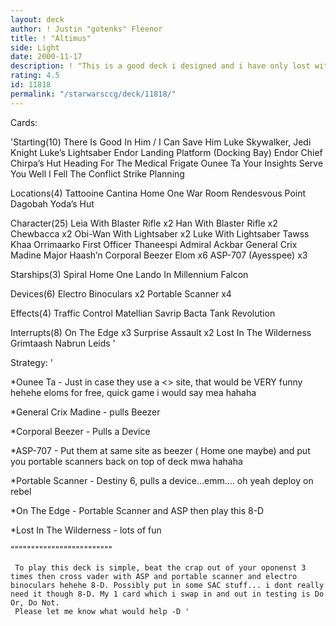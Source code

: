 ```yaml
---
layout: deck
author: ! Justin "gotenks" Fleenor
title: ! "Altimus"
side: Light
date: 2000-11-17
description: ! "This is a good deck i designed and i have only lost with once, i have modified it a bit once again :D, Cross vader in a hurry hehehe"
rating: 4.5
id: 11818
permalink: "/starwarsccg/deck/11818/"
---
```

Cards: 

'Starting(10)
There Is Good In Him / I Can Save Him
Luke Skywalker, Jedi Knight
Luke’s Lightsaber
Endor Landing Platform (Docking Bay)
Endor Chief Chirpa’s Hut
Heading For The Medical Frigate
Ounee Ta
Your Insights Serve You Well
I Fell The Conflict
Strike Planning

Locations(4)
Tattooine Cantina
Home One War Room
Rendesvous Point
Dagobah Yoda’s Hut

Character(25)
Leia With Blaster Rifle x2
Han With Blaster Rifle x2
Chewbacca x2
Obi-Wan With Lightsaber x2
Luke With Lightsaber
Tawss Khaa
Orrimaarko
First Officer Thaneespi
Admiral Ackbar
General Crix Madine
Major Haash’n
Corporal Beezer
Elom x6
ASP-707 (Ayesspee) x3

Starships(3)
Spiral
Home One
Lando In Millennium Falcon

Devices(6)
Electro Binoculars x2
Portable Scanner x4

Effects(4)
Traffic Control
Matellian Savrip
Bacta Tank
Revolution

Interrupts(8)
On The Edge x3
Surprise Assault x2
Lost In The Wilderness
Grimtaash
Nabrun Leids '

Strategy: '

*Ounee Ta - Just in case they use a <> site, that would be VERY funny hehehe eloms for free, quick game i would say mea hahaha

*General Crix Madine - pulls Beezer

*Corporal Beezer - Pulls a Device

*ASP-707 - Put them at same site as beezer ( Home one maybe) and put you portable scanners back on top of deck mwa hahaha

*Portable Scanner - Destiny 6, pulls a device...emm.... oh yeah deploy on rebel

*On The Edge - Portable Scanner and ASP then play this 8-D

*Lost In The Wilderness - lots of fun



"""""""""""""""""""""""""

     To play this deck is simple, beat the crap out of your oponenst 3 times then cross vader with ASP and portable scanner and electro binoculars hehehe 8-D. Possibly put in some SAC stuff... i dont really need it though 8-D. My 1 card which i swap in and out in testing is Do Or, Do Not.
     Please let me know what would help -D '
